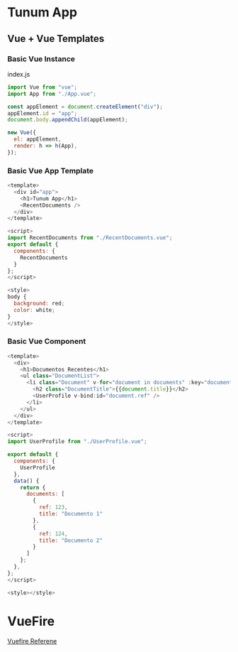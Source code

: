# Tunum App

## Vue + Vue Templates

### Basic Vue Instance

index.js
```javascript
import Vue from "vue";
import App from "./App.vue";

const appElement = document.createElement("div");
appElement.id = "app";
document.body.appendChild(appElement);

new Vue({
  el: appElement,
  render: h => h(App),
});

```

### Basic Vue App Template
```javascript
<template>
  <div id="app">
    <h1>Tunum App</h1>
    <RecentDocuments />
  </div>
</template>

<script>
import RecentDocuments from "./RecentDocuments.vue";
export default {
  components: {
    RecentDocuments
  }
};
</script>

<style>
body {
  background: red;
  color: white;
}
</style>
```

### Basic Vue Component 

```javascript
<template>
  <div>
    <h1>Documentos Recentes</h1>
    <ul class="DocumentList">
      <li class="Document" v-for="document in documents" :key="document.id">
        <h2 class="DocumentTitle">{{document.title}}</h2>
        <UserProfile v-bind:id="document.ref" />
      </li>
    </ul>
  </div>
</template>

<script>
import UserProfile from "./UserProfile.vue";

export default {
  components: {
    UserProfile
  },
  data() {
    return {
      documents: [
        {
          ref: 123,
          title: "Documento 1"
        },
        {
          ref: 124,
          title: "Documento 2"
        }
      ]
    };
  },
};
</script>

<style></style>
```

# VueFire

[Vuefire Referene]([https://link](https://vuefire.vuejs.org/api/vuefire.html#bind))